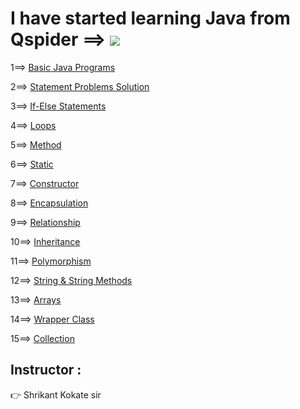 # I have started learning Java from Qspider ==>          <a href="https://hits.seeyoufarm.com"><img src="https://hits.seeyoufarm.com/api/count/incr/badge.svg?url=https%3A%2F%2Fgithub.com%2FShubham-Bhoite%2FDaily-Java-Learning&count_bg=%2379C83D&title_bg=%23555555&icon=java.svg&icon_color=%23E7E7E7&title=hits&edge_flat=false"/></a>
1==> [Basic Java Programs](https://github.com/Shubham-Bhoite/Daily-Java-Learning/tree/main/Basic%20Java%20Programs)

2==> [Statement Problems Solution](https://github.com/Shubham-Bhoite/Daily-Java-Learning/tree/main/Java%20Concepts/Statement%20Problems)

3==> [If-Else Statements](https://github.com/Shubham-Bhoite/Daily-Java-Learning/tree/main/Java%20Concepts/If%20Else%20Statements)

4==> [Loops](https://github.com/Shubham-Bhoite/Daily-Java-Learning/tree/main/Java%20Concepts/Loops)

5==> [Method](https://github.com/Shubham-Bhoite/Daily-Java-Learning/tree/main/Java%20Concepts/Method)

6==> [Static](https://github.com/Shubham-Bhoite/Daily-Java-Learning/tree/main/Java%20Concepts/Static)

7==> [Constructor](https://github.com/Shubham-Bhoite/Daily-Java-Learning/tree/main/Java%20Concepts/Constructor)

8==> [Encapsulation](https://github.com/Shubham-Bhoite/Daily-Java-Learning/tree/main/Java%20Concepts/Encapsulation)

9==> [Relationship](https://github.com/Shubham-Bhoite/Daily-Java-Learning/tree/main/Java%20Concepts/Relationship)

10==> [Inheritance](https://github.com/Shubham-Bhoite/Daily-Java-Learning/tree/main/Java%20Concepts/Inheritance)

11==> [Polymorphism](https://github.com/Shubham-Bhoite/Daily-Java-Learning/tree/main/Java%20Concepts/Polymorphism/Method%20Overloading)

12==> [String & String Methods](https://github.com/Shubham-Bhoite/Daily-Java-Learning/tree/main/Java%20Concepts/String%20%26%20String%20Methods)

13==> [Arrays](https://github.com/Shubham-Bhoite/Daily-Java-Learning/tree/main/Java%20Concepts/Arrays)

14==> [Wrapper Class](https://github.com/Shubham-Bhoite/Daily-Java-Learning/tree/main/Java%20Concepts/Wrapper%20Class)

15==> [Collection](https://github.com/Shubham-Bhoite/Daily-Java-Learning/tree/main/Java%20Concepts/Collection)



## Instructor :
 👉 Shrikant Kokate sir
